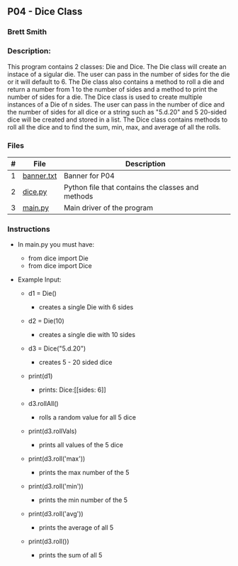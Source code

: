 ## P04 - Dice Class
### Brett Smith
### Description:

This program contains 2 classes: Die and Dice. The Die class will create
an instace of a sigular die. The user can pass in the number of sides
for the die or it will default to 6. The Die class also contains a 
method to roll a die and return a number from 1 to the number of sides
and a method to print the number of sides for a die. The Dice class is
used to create multiple instances of a Die of n sides. The user can pass
in the number of dice and the number of sides for all dice or a string
such as "5.d.20" and 5 20-sided dice will be created and stored in a
list. The Dice class contains methods to roll all the dice and to find
the sum, min, max, and average of all the rolls.

### Files

|   #   | File            | Description                                        |
| :---: | --------------- | -------------------------------------------------- |
|   1   | [banner.txt](https://github.com/bsmith578/2143-OOP-Smith/blob/main/Assignments/P04/banner.txt)  | Banner for P04 |
|   2   | [dice.py](https://github.com/bsmith578/2143-OOP-Smith/blob/main/Assignments/P04/dice.py)    | Python file that contains the classes and methods |
|   3   | [main.py](https://github.com/bsmith578/2143-OOP-Smith/blob/main/Assignments/P04/main.py)  | Main driver of the program |

### Instructions

- In main.py you must have: 
    - from dice import Die
    - from dice import Dice

- Example Input:
    - d1 = Die()        
        - creates a single Die with 6 sides
        
    - d2 = Die(10)
        - creates a single die with 10 sides
        
    - d3 = Dice("5.d.20")
        - creates 5 - 20 sided dice

    - print(d1)
        - prints: Dice:[[sides: 6]]

    - d3.rollAll()
        - rolls a random value for all 5 dice
        
    - print(d3.rollVals)
        - prints all values of the 5 dice
        
    - print(d3.roll('max'))
        - prints the max number of the 5
        
    - print(d3.roll('min'))
        - prints the min number of the 5
        
    - print(d3.roll('avg'))
        - prints the average of all 5
        
    - print(d3.roll())
        - prints the sum of all 5

